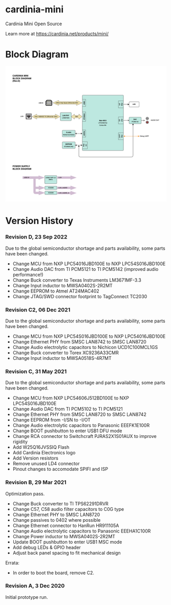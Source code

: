 # cardinia-mini

Cardinia Mini Open Source

Learn more at https://cardinia.net/products/mini/

# Block Diagram

![Cardinia Mini Rev C - Block Diagram](https://raw.githubusercontent.com/nudge/cardinia/main/cardinia-mini/hardware/Cardinia%20Mini%20Rev.D%20-%20Block%20Diagram.png)


# Version History

### Revision D, 23 Sep 2022

Due to the global semiconductor shortage and parts availability, some parts have been changed.

- Change MCU from NXP LPC54016JBD100E to NXP LPC54S016JBD100E
- Change Audio DAC from TI PCM5121 to TI PCM5142 (improved audio performance!)
- Change Buck converter to Texas Instruments LM3671MF-3.3
- Change Input inductor to MWSA0402S-2R2MT
- Change EEPROM to Atmel AT24MAC402
- Change JTAG/SWD connector footprint to TagConnect TC2030


### Revision C2, 06 Dec 2021

Due to the global semiconductor shortage and parts availability, some parts have been changed.

- Change MCU from NXP LPC54S016JBD100E to NXP LPC54016JBD100E
- Change Ethernet PHY from SMSC LAN8742 to SMSC LAN8720
- Change Audio electrolytic capacitors to Nichicon UCD1C100MCL1GS
- Change Buck converter to Torex XC9236A33CMR
- Change Input inductor to MWSA0518S-4R7MT


### Revision C, 31 May 2021

Due to the global semiconductor shortage and parts availability, some parts have been changed.

- Change MCU from NXP LPC54606J512BD100E to NXP LPC54S016JBD100E
- Change Audio DAC from TI PCM5102 to TI PCM5121
- Change Ethernet PHY from SMSC LAN8720 to SMSC LAN8742
- Change EEPROM from -I/SN to -I/OT
- Change Audio electrolytic capacitors to Panasonic EEEFK1E100R
- Change BOOT pushbutton to enter USB1 DFU mode
- Change RCA connector to Switchcraft PJRAS2X1S01AUX to improve rigidity
- Add W25Q16JVSSIQ Flash
- Add Cardinia Electronics logo
- Add Version resistors
- Remove unused LD4 connector
- Pinout changes to accomodate SPIFI and ISP


### Revision B, 29 Mar 2021
Optimization pass.

- Change Buck converter to TI TPS62291DRVR
- Change C57, C58 audio filter capacitors to C0G type
- Change Ethernet PHY to SMSC LAN8720
- Change passives to 0402 where possible
- Change Ethernet connector to HanRun HR911105A
- Change Audio electrolytic capacitors to Panasonic EEEHA1C100R
- Change Power inductor to MWSA0402S-2R2MT
- Update BOOT pushbutton to enter USB1 MSC mode
- Add debug LEDs & GPIO header
- Adjust back panel spacing to fit mechanical design

Errata:
- In order to boot the board, remove C2.


### Revision A, 3 Dec 2020

Initial prototype run.


